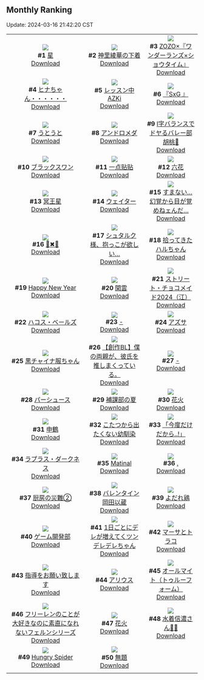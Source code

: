 ## Monthly Ranking
Update: 2024-03-16 21:42:20 CST

|      |      |      |
| :----: | :----: | :----: |
| ![](https://i.pixiv.re/c/240x480/img-master/img/2024/02/17/00/00/24/116123626_p0_master1200.jpg)<br>**#1** [星](https://www.pixiv.net/artworks/116123626)<br>[Download](https://i.pixiv.re/img-original/img/2024/02/17/00/00/24/116123626_p0.jpg) | ![](https://i.pixiv.re/c/240x480/img-master/img/2024/02/17/19/42/43/116145262_p0_master1200.jpg)<br>**#2** [神里綾華の下着](https://www.pixiv.net/artworks/116145262)<br>[Download](https://i.pixiv.re/img-original/img/2024/02/17/19/42/43/116145262_p0.jpg) | ![](https://i.pixiv.re/c/240x480/img-master/img/2024/02/17/00/00/10/116123536_p0_master1200.jpg)<br>**#3** [ZOZO×『ワンダーランズ×ショウタイム』](https://www.pixiv.net/artworks/116123536)<br>[Download](https://i.pixiv.re/img-original/img/2024/02/17/00/00/10/116123536_p0.jpg) |
| ![](https://i.pixiv.re/c/240x480/img-master/img/2024/02/17/08/00/01/116131313_p0_master1200.jpg)<br>**#4** [ヒナちゃん・・・・・・](https://www.pixiv.net/artworks/116131313)<br>[Download](https://i.pixiv.re/img-original/img/2024/02/17/08/00/01/116131313_p0.jpg) | ![](https://i.pixiv.re/c/240x480/img-master/img/2024/02/17/00/00/16/116123573_p0_master1200.jpg)<br>**#5** [レッスン中AZKi](https://www.pixiv.net/artworks/116123573)<br>[Download](https://i.pixiv.re/img-original/img/2024/02/17/00/00/16/116123573_p0.jpg) | ![](https://i.pixiv.re/c/240x480/img-master/img/2024/02/17/12/52/53/116136008_p0_master1200.jpg)<br>**#6** [『SxG 』](https://www.pixiv.net/artworks/116136008)<br>[Download](https://i.pixiv.re/img-original/img/2024/02/17/12/52/53/116136008_p0.jpg) |
| ![](https://i.pixiv.re/c/240x480/img-master/img/2024/02/17/00/00/02/116123472_p0_master1200.jpg)<br>**#7** [うとうと](https://www.pixiv.net/artworks/116123472)<br>[Download](https://i.pixiv.re/img-original/img/2024/02/17/00/00/02/116123472_p0.jpg) | ![](https://i.pixiv.re/c/240x480/img-master/img/2024/02/15/00/00/24/116066594_p0_master1200.jpg)<br>**#8** [アンドロメダ](https://www.pixiv.net/artworks/116066594)<br>[Download](https://i.pixiv.re/img-original/img/2024/02/15/00/00/24/116066594_p0.jpg) | ![](https://i.pixiv.re/c/240x480/img-master/img/2024/02/17/19/43/56/116145297_p0_master1200.jpg)<br>**#9** [I字バランスでドヤるバレー部胡桃🏐](https://www.pixiv.net/artworks/116145297)<br>[Download](https://i.pixiv.re/img-original/img/2024/02/17/19/43/56/116145297_p0.jpg) |
| ![](https://i.pixiv.re/c/240x480/img-master/img/2024/02/16/00/00/11/116096166_p0_master1200.jpg)<br>**#10** [ブラックスワン](https://www.pixiv.net/artworks/116096166)<br>[Download](https://i.pixiv.re/img-original/img/2024/02/16/00/00/11/116096166_p0.jpg) | ![](https://i.pixiv.re/c/240x480/img-master/img/2024/02/19/01/08/15/116190229_p0_master1200.jpg)<br>**#11** [一点贴贴](https://www.pixiv.net/artworks/116190229)<br>[Download](https://i.pixiv.re/img-original/img/2024/02/19/01/08/15/116190229_p0.jpg) | ![](https://i.pixiv.re/c/240x480/img-master/img/2024/02/15/20/02/46/116088632_p0_master1200.jpg)<br>**#12** [六花](https://www.pixiv.net/artworks/116088632)<br>[Download](https://i.pixiv.re/img-original/img/2024/02/15/20/02/46/116088632_p0.jpg) |
| ![](https://i.pixiv.re/c/240x480/img-master/img/2024/02/16/00/00/22/116096236_p0_master1200.jpg)<br>**#13** [冥王星](https://www.pixiv.net/artworks/116096236)<br>[Download](https://i.pixiv.re/img-original/img/2024/02/16/00/00/22/116096236_p0.jpg) | ![](https://i.pixiv.re/c/240x480/img-master/img/2024/02/16/00/00/02/116096112_p0_master1200.jpg)<br>**#14** [ウェイター](https://www.pixiv.net/artworks/116096112)<br>[Download](https://i.pixiv.re/img-original/img/2024/02/16/00/00/02/116096112_p0.jpg) | ![](https://i.pixiv.re/c/240x480/img-master/img/2024/02/18/19/51/19/116178190_p0_master1200.jpg)<br>**#15** [すまない…幻覚から目が覚めねェんだ…](https://www.pixiv.net/artworks/116178190)<br>[Download](https://i.pixiv.re/img-original/img/2024/02/18/19/51/19/116178190_p0.jpg) |
| ![](https://i.pixiv.re/c/240x480/img-master/img/2024/02/17/00/00/06/116123507_p0_master1200.jpg)<br>**#16** [📘✖🤍](https://www.pixiv.net/artworks/116123507)<br>[Download](https://i.pixiv.re/img-original/img/2024/02/17/00/00/06/116123507_p0.jpg) | ![](https://i.pixiv.re/c/240x480/img-master/img/2024/02/16/21/54/42/116119456_p0_master1200.jpg)<br>**#17** [シュタルク様、抱っこが欲しい…](https://www.pixiv.net/artworks/116119456)<br>[Download](https://i.pixiv.re/img-original/img/2024/02/16/21/54/42/116119456_p0.jpg) | ![](https://i.pixiv.re/c/240x480/img-master/img/2024/02/17/19/09/22/116144368_p0_master1200.jpg)<br>**#18** [拾ってきたハルちゃん](https://www.pixiv.net/artworks/116144368)<br>[Download](https://i.pixiv.re/img-original/img/2024/02/17/19/09/22/116144368_p0.jpg) |
| ![](https://i.pixiv.re/c/240x480/img-master/img/2024/02/23/22/09/40/116132275_p0_master1200.jpg)<br>**#19** [Happy New Year](https://www.pixiv.net/artworks/116132275)<br>[Download](https://i.pixiv.re/img-original/img/2024/02/23/22/09/40/116132275_p0.jpg) | ![](https://i.pixiv.re/c/240x480/img-master/img/2024/02/17/07/36/39/116131050_p0_master1200.jpg)<br>**#20** [閑雲](https://www.pixiv.net/artworks/116131050)<br>[Download](https://i.pixiv.re/img-original/img/2024/02/17/07/36/39/116131050_p0.jpg) | ![](https://i.pixiv.re/c/240x480/img-master/img/2024/02/15/00/49/08/116068821_p0_master1200.jpg)<br>**#21** [ストリート・チョコメイド2024（江）](https://www.pixiv.net/artworks/116068821)<br>[Download](https://i.pixiv.re/img-original/img/2024/02/15/00/49/08/116068821_p0.jpg) |
| ![](https://i.pixiv.re/c/240x480/img-master/img/2024/02/17/07/55/13/116131258_p0_master1200.jpg)<br>**#22** [ハコス・ベールズ](https://www.pixiv.net/artworks/116131258)<br>[Download](https://i.pixiv.re/img-original/img/2024/02/17/07/55/13/116131258_p0.jpg) | ![](https://i.pixiv.re/c/240x480/img-master/img/2024/02/16/00/00/08/116096150_p0_master1200.jpg)<br>**#23** [-](https://www.pixiv.net/artworks/116096150)<br>[Download](https://i.pixiv.re/img-original/img/2024/02/16/00/00/08/116096150_p0.jpg) | ![](https://i.pixiv.re/c/240x480/img-master/img/2024/02/17/16/12/12/116139990_p0_master1200.jpg)<br>**#24** [アズサ](https://www.pixiv.net/artworks/116139990)<br>[Download](https://i.pixiv.re/img-original/img/2024/02/17/16/12/12/116139990_p0.jpg) |
| ![](https://i.pixiv.re/c/240x480/img-master/img/2024/02/17/19/02/57/116144205_p0_master1200.jpg)<br>**#25** [黒チャイナ服ちゃん](https://www.pixiv.net/artworks/116144205)<br>[Download](https://i.pixiv.re/img-original/img/2024/02/17/19/02/57/116144205_p0.jpg) | ![](https://i.pixiv.re/c/240x480/img-master/img/2024/02/17/14/46/56/116138164_p0_master1200.jpg)<br>**#26** [【創作BL】僕の両親が、彼氏を推しまくっている。](https://www.pixiv.net/artworks/116138164)<br>[Download](https://i.pixiv.re/img-original/img/2024/02/17/14/46/56/116138164_p0.jpg) | ![](https://i.pixiv.re/c/240x480/img-master/img/2024/02/18/00/00/20/116153826_p0_master1200.jpg)<br>**#27** [-](https://www.pixiv.net/artworks/116153826)<br>[Download](https://i.pixiv.re/img-original/img/2024/02/18/00/00/20/116153826_p0.jpg) |
| ![](https://i.pixiv.re/c/240x480/img-master/img/2024/02/17/20/05/09/116145997_p0_master1200.jpg)<br>**#28** [パーシュース](https://www.pixiv.net/artworks/116145997)<br>[Download](https://i.pixiv.re/img-original/img/2024/02/17/20/05/09/116145997_p0.jpg) | ![](https://i.pixiv.re/c/240x480/img-master/img/2024/02/17/14/21/54/116137712_p0_master1200.jpg)<br>**#29** [補課部の夏](https://www.pixiv.net/artworks/116137712)<br>[Download](https://i.pixiv.re/img-original/img/2024/02/17/14/21/54/116137712_p0.jpg) | ![](https://i.pixiv.re/c/240x480/img-master/img/2024/02/16/22/00/09/116119655_p0_master1200.jpg)<br>**#30** [花火](https://www.pixiv.net/artworks/116119655)<br>[Download](https://i.pixiv.re/img-original/img/2024/02/16/22/00/09/116119655_p0.jpg) |
| ![](https://i.pixiv.re/c/240x480/img-master/img/2024/02/17/00/00/26/116123639_p0_master1200.jpg)<br>**#31** [申鶴](https://www.pixiv.net/artworks/116123639)<br>[Download](https://i.pixiv.re/img-original/img/2024/02/17/00/00/26/116123639_p0.jpg) | ![](https://i.pixiv.re/c/240x480/img-master/img/2024/02/15/01/18/06/116069742_p0_master1200.jpg)<br>**#32** [こたつから出たくない幼馴染](https://www.pixiv.net/artworks/116069742)<br>[Download](https://i.pixiv.re/img-original/img/2024/02/15/01/18/06/116069742_p0.jpg) | ![](https://i.pixiv.re/c/240x480/img-master/img/2024/02/15/19/21/37/116087532_p0_master1200.jpg)<br>**#33** [「今度だけだから..!」](https://www.pixiv.net/artworks/116087532)<br>[Download](https://i.pixiv.re/img-original/img/2024/02/15/19/21/37/116087532_p0.jpg) |
| ![](https://i.pixiv.re/c/240x480/img-master/img/2024/02/16/22/41/01/116120971_p0_master1200.jpg)<br>**#34** [ラプラス・ダークネス](https://www.pixiv.net/artworks/116120971)<br>[Download](https://i.pixiv.re/img-original/img/2024/02/16/22/41/01/116120971_p0.jpg) | ![](https://i.pixiv.re/c/240x480/img-master/img/2024/02/18/03/03/03/116156964_p0_master1200.jpg)<br>**#35** [Matinal](https://www.pixiv.net/artworks/116156964)<br>[Download](https://i.pixiv.re/img-original/img/2024/02/18/03/03/03/116156964_p0.jpg) | ![](https://i.pixiv.re/c/240x480/img-master/img/2024/02/15/00/00/28/116066616_p0_master1200.jpg)<br>**#36** [.](https://www.pixiv.net/artworks/116066616)<br>[Download](https://i.pixiv.re/img-original/img/2024/02/15/00/00/28/116066616_p0.jpg) |
| ![](https://i.pixiv.re/c/240x480/img-master/img/2024/02/16/00/54/23/116098094_p0_master1200.jpg)<br>**#37** [厨房の災難②](https://www.pixiv.net/artworks/116098094)<br>[Download](https://i.pixiv.re/img-original/img/2024/02/16/00/54/23/116098094_p0.jpg) | ![](https://i.pixiv.re/c/240x480/img-master/img/2024/02/18/00/00/21/116153829_p0_master1200.jpg)<br>**#38** [バレンタイン岡田以蔵](https://www.pixiv.net/artworks/116153829)<br>[Download](https://i.pixiv.re/img-original/img/2024/02/18/00/00/21/116153829_p0.jpg) | ![](https://i.pixiv.re/c/240x480/img-master/img/2024/02/17/20/30/02/116146696_p0_master1200.jpg)<br>**#39** [よだれ鶏](https://www.pixiv.net/artworks/116146696)<br>[Download](https://i.pixiv.re/img-original/img/2024/02/17/20/30/02/116146696_p0.jpg) |
| ![](https://i.pixiv.re/c/240x480/img-master/img/2024/02/17/12/33/23/116135658_p0_master1200.jpg)<br>**#40** [ゲーム開発部](https://www.pixiv.net/artworks/116135658)<br>[Download](https://i.pixiv.re/img-original/img/2024/02/17/12/33/23/116135658_p0.jpg) | ![](https://i.pixiv.re/c/240x480/img-master/img/2024/02/17/00/00/35/116123673_p0_master1200.jpg)<br>**#41** [1日ごとにデレが増えてくツンデレデレちゃん](https://www.pixiv.net/artworks/116123673)<br>[Download](https://i.pixiv.re/img-original/img/2024/02/17/00/00/35/116123673_p0.jpg) | ![](https://i.pixiv.re/c/240x480/img-master/img/2024/02/16/13/33/40/116108146_p0_master1200.jpg)<br>**#42** [マーサとトラコ](https://www.pixiv.net/artworks/116108146)<br>[Download](https://i.pixiv.re/img-original/img/2024/02/16/13/33/40/116108146_p0.jpg) |
| ![](https://i.pixiv.re/c/240x480/img-master/img/2024/02/16/00/03/44/116096440_p0_master1200.jpg)<br>**#43** [指導をお願い致します](https://www.pixiv.net/artworks/116096440)<br>[Download](https://i.pixiv.re/img-original/img/2024/02/16/00/03/44/116096440_p0.jpg) | ![](https://i.pixiv.re/c/240x480/img-master/img/2024/02/15/02/23/59/116071257_p0_master1200.jpg)<br>**#44** [アリウス](https://www.pixiv.net/artworks/116071257)<br>[Download](https://i.pixiv.re/img-original/img/2024/02/15/02/23/59/116071257_p0.jpg) | ![](https://i.pixiv.re/c/240x480/img-master/img/2024/02/18/00/00/22/116153841_p0_master1200.jpg)<br>**#45** [オールマイト（トゥルーフォーム）](https://www.pixiv.net/artworks/116153841)<br>[Download](https://i.pixiv.re/img-original/img/2024/02/18/00/00/22/116153841_p0.jpg) |
| ![](https://i.pixiv.re/c/240x480/img-master/img/2024/02/17/18/46/20/116143730_p0_master1200.jpg)<br>**#46** [フリーレンのことが大好きなのに素直になれないフェルンシリーズ](https://www.pixiv.net/artworks/116143730)<br>[Download](https://i.pixiv.re/img-original/img/2024/02/17/18/46/20/116143730_p0.jpg) | ![](https://i.pixiv.re/c/240x480/img-master/img/2024/02/18/23/58/45/116187594_p0_master1200.jpg)<br>**#47** [花火](https://www.pixiv.net/artworks/116187594)<br>[Download](https://i.pixiv.re/img-original/img/2024/02/18/23/58/45/116187594_p0.jpg) | ![](https://i.pixiv.re/c/240x480/img-master/img/2024/02/15/00/01/48/116066819_p0_master1200.jpg)<br>**#48** [水着信濃さん🦊🤍](https://www.pixiv.net/artworks/116066819)<br>[Download](https://i.pixiv.re/img-original/img/2024/02/15/00/01/48/116066819_p0.jpg) |
| ![](https://i.pixiv.re/c/240x480/img-master/img/2024/02/17/00/16/34/116113574_p0_master1200.jpg)<br>**#49** [Hungry Spider](https://www.pixiv.net/artworks/116113574)<br>[Download](https://i.pixiv.re/img-original/img/2024/02/17/00/16/34/116113574_p0.jpg) | ![](https://i.pixiv.re/c/240x480/img-master/img/2024/02/16/00/00/18/116096209_p0_master1200.jpg)<br>**#50** [無題](https://www.pixiv.net/artworks/116096209)<br>[Download](https://i.pixiv.re/img-original/img/2024/02/16/00/00/18/116096209_p0.jpg) |
|      |
